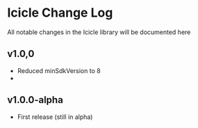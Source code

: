 # Icicle Change Log

All notable changes in the Icicle library will be documented here

## v1.0,0
  * Reduced minSdkVersion to 8
  *
## v1.0.0-alpha
  * First release (still in alpha)
